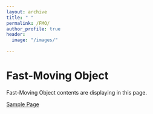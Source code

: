 ```yaml
---
layout: archive
title: " "
permalink: /FMO/
author_profile: true
header:
  image: "/images/"
  
---
```


# Fast-Moving Object 

Fast-Moving Object contents are displaying in this page.

[Sample Page](/amalia.js-full-1.3.3/full/samples/ajs-plugin-timeline.html)



